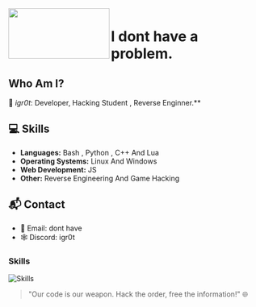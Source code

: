 <img src="https://tm.ibxk.com.br/2015/05/29/29131023628102.gif" align="left" width="200" height="100" >

# I dont have a problem.

##                                 **Who Am I?**

👤 *igr0t*: Developer, Hacking Student , Reverse Enginner.**

## **💻 Skills**

- **Languages:** Bash , Python , C++ And Lua
- **Operating Systems:** Linux And Windows
- **Web Development:** JS
- **Other:** Reverse Engineering And Game Hacking

## **📬 Contact**

- 📧 Email: dont have
- 🕸️ Discord: igr0t

<h3>Skills</h3>

![Skills](https://skillicons.dev/icons?i=bash,python,cpp,c,lua,php)


> "Our code is our weapon. Hack the order, free the information!" 🌐
